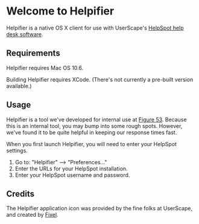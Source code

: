 # Welcome to Helpifier

Helpifier is a native OS X client for use with UserScape's [HelpSpot help desk software](http://www.helpspot.com/).

## Requirements

Helpifier requires Mac OS 10.6.

Building Helpifier requires XCode.  (There's not currently a pre-built version available.)

## Usage

Helpifier is a tool we've developed for internal use at [Figure 53](http://figure53.com). Because this is an internal tool, you may bump into some rough spots.  However, we've found it to be quite helpful in keeping our response times fast.

When you first launch Helpifier, you will need to enter your HelpSpot settings.

<ol>
<li>Go to: "Helpifier" --> "Preferences..."</li>
<li>Enter the URLs for your HelpSpot installation.</li>
<li>Enter your HelpSpot username and password.</li>
</ol>

## Credits

The Helpifier application icon was provided by the fine folks at UserScape, and created by [Fixel](http://www.wearefixel.com/).

